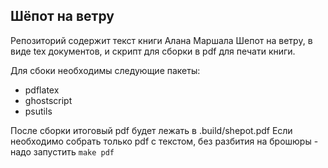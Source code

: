 Шёпот на ветру
--------------

Репозиторий содержит текст книги Алана Маршала Шепот на ветру, в виде tex документов, и скрипт для сборки в pdf для печати книги.

Для сбоки необходимы следующие пакеты:
* pdflatex
* ghostscript
* psutils

После сборки итоговый pdf будет лежать в .build/shepot.pdf
Если необходимо собрать только pdf с текстом, без разбития на брошюры - надо запустить ```make pdf```
